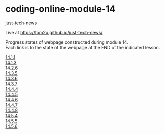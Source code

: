 # coding-online-module-14

just-tech-news  

Live at https://tom2u.github.io/just-tech-news/  

Progress states of webpage constructed during module 14.  
Each link is to the state of the webpage at the END of the indicated lesson.  

[14.1.1](https://github.com/tom2u/coding-online-module-14/tree/master/14.1.1)  
[14.1.3](https://github.com/tom2u/coding-online-module-14/tree/master/14.1.3)  
[14.2.6](https://github.com/tom2u/coding-online-module-14/tree/master/14.2.6)  
[14.3.5](https://github.com/tom2u/coding-online-module-14/tree/master/14.3.5)  
[14.3.6](https://github.com/tom2u/coding-online-module-14/tree/master/14.3.6)  
[14.3.7](https://github.com/tom2u/coding-online-module-14/tree/master/14.3.7)  
[14.4.4](https://github.com/tom2u/coding-online-module-14/tree/master/14.4.4)  
[14.4.5](https://github.com/tom2u/coding-online-module-14/tree/master/14.4.5)  
[14.4.6](https://github.com/tom2u/coding-online-module-14/tree/master/14.4.6)  
[14.4.7](https://github.com/tom2u/coding-online-module-14/tree/master/14.4.7)  
[14.4.8](https://github.com/tom2u/coding-online-module-14/tree/master/14.4.8)  
[14.5.4](https://github.com/tom2u/coding-online-module-14/tree/master/14.5.4)  
[14.5.5](https://github.com/tom2u/coding-online-module-14/tree/master/14.5.5)  
[14.5.6](https://github.com/tom2u/coding-online-module-14/tree/master/14.5.6)  